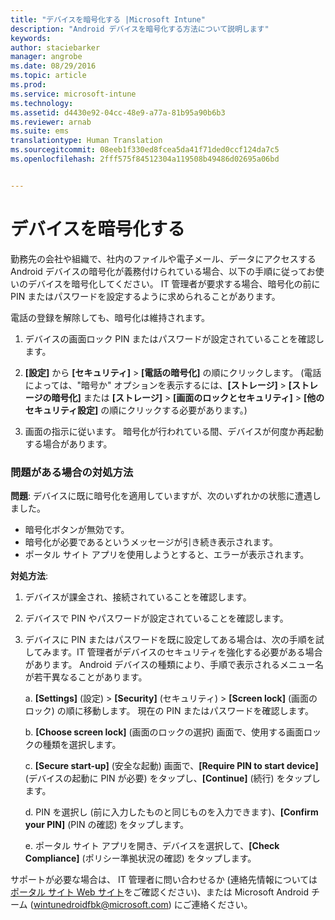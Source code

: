 ```yaml
---
title: "デバイスを暗号化する |Microsoft Intune"
description: "Android デバイスを暗号化する方法について説明します"
keywords: 
author: staciebarker
manager: angrobe
ms.date: 08/29/2016
ms.topic: article
ms.prod: 
ms.service: microsoft-intune
ms.technology: 
ms.assetid: d4430e92-04cc-48e9-a77a-81b95a90b6b3
ms.reviewer: arnab
ms.suite: ems
translationtype: Human Translation
ms.sourcegitcommit: 08eeb1f330ed8fcea5da41f71ded0ccf124da7c5
ms.openlocfilehash: 2fff575f84512304a119508b49486d02695a06bd


---
```



# デバイスを暗号化する

勤務先の会社や組織で、社内のファイルや電子メール、データにアクセスする Android デバイスの暗号化が義務付けられている場合、以下の手順に従ってお使いのデバイスを暗号化してください。 IT 管理者が要求する場合、暗号化の前に PIN またはパスワードを設定するように求められることがあります。

電話の登録を解除しても、暗号化は維持されます。

1.  デバイスの画面ロック PIN またはパスワードが設定されていることを確認します。

2.  **[設定]** から **[セキュリティ]** &gt; **[電話の暗号化]** の順にクリックします。
    (電話によっては、"暗号か" オプションを表示するには、**[ストレージ]** &gt; **[ストレージの暗号化]** または **[ストレージ]** &gt; **[画面のロックとセキュリティ]** &gt; **[他のセキュリティ設定]** の順にクリックする必要があります。)

3.  画面の指示に従います。 暗号化が行われている間、デバイスが何度か再起動する場合があります。

### 問題がある場合の対処方法
**問題**: デバイスに既に暗号化を適用していますが、次のいずれかの状態に遭遇しました。

- 暗号化ボタンが無効です。
- 暗号化が必要であるというメッセージが引き続き表示されます。
- ポータル サイト アプリを使用しようとすると、エラーが表示されます。

**対処方法**: 

1. デバイスが課金され、接続されていることを確認します。

2. デバイスで PIN やパスワードが設定されていることを確認します。

3. デバイスに PIN またはパスワードを既に設定してある場合は、次の手順を試してみます。IT 管理者がデバイスのセキュリティを強化する必要がある場合があります。 Android デバイスの種類により、手順で表示されるメニュー名が若干異なることがあります。

    a. **[Settings]** (設定) > **[Security]** (セキュリティ) > **[Screen lock]** (画面のロック) の順に移動します。 現在の PIN またはパスワードを確認します。

    b. **[Choose screen lock]** (画面のロックの選択) 画面で、使用する画面ロックの種類を選択します。

    c. **[Secure start-up]** (安全な起動) 画面で、**[Require PIN to start device]** (デバイスの起動に PIN が必要) をタップし、**[Continue]** (続行) をタップします。

    d. PIN を選択し (前に入力したものと同じものを入力できます)、**[Confirm your PIN]** (PIN の確認) をタップします。

    e. ポータル サイト アプリを開き、デバイスを選択して、**[Check Compliance]** (ポリシー準拠状況の確認) をタップします。

サポートが必要な場合は、 IT 管理者に問い合わせるか (連絡先情報については[ポータル サイト Web サイト](http://portal.manage.microsoft.com)をご確認ください)、または Microsoft Android チーム (wintunedroidfbk@microsoft.com) にご連絡ください。





<!--HONumber=Aug16_HO5-->


